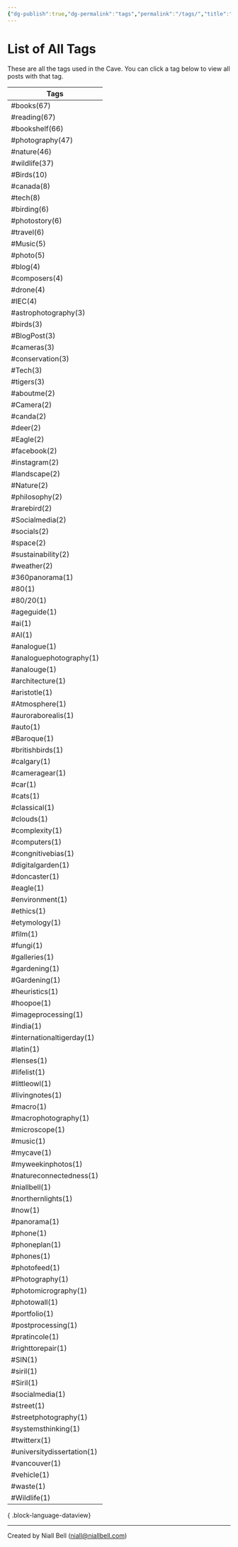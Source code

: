 ```yaml
---
{"dg-publish":true,"dg-permalink":"tags","permalink":"/tags/","title":"List of All Tags","hide":true,"noteIcon":null,"created":"2024-04-15T16:05:40.920-07:00","updated":"2024-05-05T03:08:34.273-07:00"}
---
```


# List of All Tags

These are all the tags used in the Cave. You can click a tag below to view all posts with that tag.

| Tags                       |
| -------------------------- |
| #books(67)                 |
| #reading(67)               |
| #bookshelf(66)             |
| #photography(47)           |
| #nature(46)                |
| #wildlife(37)              |
| #Birds(10)                 |
| #canada(8)                 |
| #tech(8)                   |
| #birding(6)                |
| #photostory(6)             |
| #travel(6)                 |
| #Music(5)                  |
| #photo(5)                  |
| #blog(4)                   |
| #composers(4)              |
| #drone(4)                  |
| #IEC(4)                    |
| #astrophotography(3)       |
| #birds(3)                  |
| #BlogPost(3)               |
| #cameras(3)                |
| #conservation(3)           |
| #Tech(3)                   |
| #tigers(3)                 |
| #aboutme(2)                |
| #Camera(2)                 |
| #canda(2)                  |
| #deer(2)                   |
| #Eagle(2)                  |
| #facebook(2)               |
| #instagram(2)              |
| #landscape(2)              |
| #Nature(2)                 |
| #philosophy(2)             |
| #rarebird(2)               |
| #Socialmedia(2)            |
| #socials(2)                |
| #space(2)                  |
| #sustainability(2)         |
| #weather(2)                |
| #360panorama(1)            |
| #80(1)                     |
| #80/20(1)                  |
| #ageguide(1)               |
| #ai(1)                     |
| #AI(1)                     |
| #analogue(1)               |
| #analoguephotography(1)    |
| #analouge(1)               |
| #architecture(1)           |
| #aristotle(1)              |
| #Atmosphere(1)             |
| #auroraborealis(1)         |
| #auto(1)                   |
| #Baroque(1)                |
| #britishbirds(1)           |
| #calgary(1)                |
| #cameragear(1)             |
| #car(1)                    |
| #cats(1)                   |
| #classical(1)              |
| #clouds(1)                 |
| #complexity(1)             |
| #computers(1)              |
| #congnitivebias(1)         |
| #digitalgarden(1)          |
| #doncaster(1)              |
| #eagle(1)                  |
| #environment(1)            |
| #ethics(1)                 |
| #etymology(1)              |
| #film(1)                   |
| #fungi(1)                  |
| #galleries(1)              |
| #gardening(1)              |
| #Gardening(1)              |
| #heuristics(1)             |
| #hoopoe(1)                 |
| #imageprocessing(1)        |
| #india(1)                  |
| #internationaltigerday(1)  |
| #latin(1)                  |
| #lenses(1)                 |
| #lifelist(1)               |
| #littleowl(1)              |
| #livingnotes(1)            |
| #macro(1)                  |
| #macrophotography(1)       |
| #microscope(1)             |
| #music(1)                  |
| #mycave(1)                 |
| #myweekinphotos(1)         |
| #natureconnectedness(1)    |
| #niallbell(1)              |
| #northernlights(1)         |
| #now(1)                    |
| #panorama(1)               |
| #phone(1)                  |
| #phoneplan(1)              |
| #phones(1)                 |
| #photofeed(1)              |
| #Photography(1)            |
| #photomicrography(1)       |
| #photowall(1)              |
| #portfolio(1)              |
| #postprocessing(1)         |
| #pratincole(1)             |
| #righttorepair(1)          |
| #SIN(1)                    |
| #siril(1)                  |
| #Siril(1)                  |
| #socialmedia(1)            |
| #street(1)                 |
| #streetphotography(1)      |
| #systemsthinking(1)        |
| #twitterx(1)               |
| #universitydissertation(1) |
| #vancouver(1)              |
| #vehicle(1)                |
| #waste(1)                  |
| #Wildlife(1)               |

{ .block-language-dataview}

---
Created by Niall Bell (niall@niallbell.com)